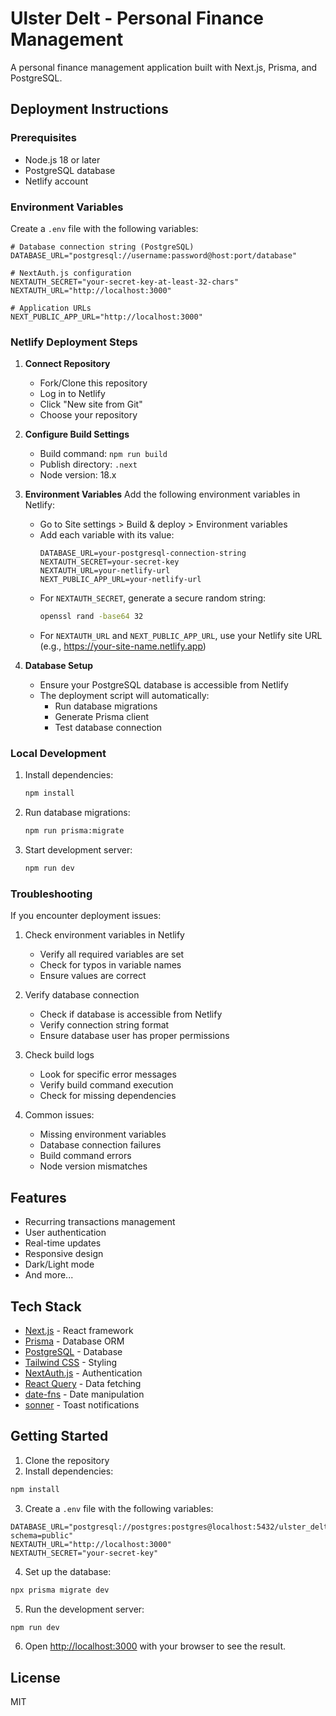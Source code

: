 # Ulster Delt - Personal Finance Management

A personal finance management application built with Next.js, Prisma, and PostgreSQL.

## Deployment Instructions

### Prerequisites
- Node.js 18 or later
- PostgreSQL database
- Netlify account

### Environment Variables
Create a `.env` file with the following variables:
```env
# Database connection string (PostgreSQL)
DATABASE_URL="postgresql://username:password@host:port/database"

# NextAuth.js configuration
NEXTAUTH_SECRET="your-secret-key-at-least-32-chars"
NEXTAUTH_URL="http://localhost:3000"

# Application URLs
NEXT_PUBLIC_APP_URL="http://localhost:3000"
```

### Netlify Deployment Steps

1. **Connect Repository**
   - Fork/Clone this repository
   - Log in to Netlify
   - Click "New site from Git"
   - Choose your repository

2. **Configure Build Settings**
   - Build command: `npm run build`
   - Publish directory: `.next`
   - Node version: 18.x

3. **Environment Variables**
   Add the following environment variables in Netlify:
   - Go to Site settings > Build & deploy > Environment variables
   - Add each variable with its value:
     ```
     DATABASE_URL=your-postgresql-connection-string
     NEXTAUTH_SECRET=your-secret-key
     NEXTAUTH_URL=your-netlify-url
     NEXT_PUBLIC_APP_URL=your-netlify-url
     ```
   - For `NEXTAUTH_SECRET`, generate a secure random string:
     ```bash
     openssl rand -base64 32
     ```
   - For `NEXTAUTH_URL` and `NEXT_PUBLIC_APP_URL`, use your Netlify site URL
     (e.g., https://your-site-name.netlify.app)

4. **Database Setup**
   - Ensure your PostgreSQL database is accessible from Netlify
   - The deployment script will automatically:
     - Run database migrations
     - Generate Prisma client
     - Test database connection

### Local Development

1. Install dependencies:
   ```bash
   npm install
   ```

2. Run database migrations:
   ```bash
   npm run prisma:migrate
   ```

3. Start development server:
   ```bash
   npm run dev
   ```

### Troubleshooting

If you encounter deployment issues:

1. Check environment variables in Netlify
   - Verify all required variables are set
   - Check for typos in variable names
   - Ensure values are correct

2. Verify database connection
   - Check if database is accessible from Netlify
   - Verify connection string format
   - Ensure database user has proper permissions

3. Check build logs
   - Look for specific error messages
   - Verify build command execution
   - Check for missing dependencies

4. Common issues:
   - Missing environment variables
   - Database connection failures
   - Build command errors
   - Node version mismatches

## Features

- Recurring transactions management
- User authentication
- Real-time updates
- Responsive design
- Dark/Light mode
- And more...

## Tech Stack

- [Next.js](https://nextjs.org/) - React framework
- [Prisma](https://www.prisma.io/) - Database ORM
- [PostgreSQL](https://www.postgresql.org/) - Database
- [Tailwind CSS](https://tailwindcss.com/) - Styling
- [NextAuth.js](https://next-auth.js.org/) - Authentication
- [React Query](https://tanstack.com/query/latest) - Data fetching
- [date-fns](https://date-fns.org/) - Date manipulation
- [sonner](https://sonner.emilkowal.ski/) - Toast notifications

## Getting Started

1. Clone the repository
2. Install dependencies:

```bash
npm install
```

3. Create a `.env` file with the following variables:

```env
DATABASE_URL="postgresql://postgres:postgres@localhost:5432/ulster_delt?schema=public"
NEXTAUTH_URL="http://localhost:3000"
NEXTAUTH_SECRET="your-secret-key"
```

4. Set up the database:

```bash
npx prisma migrate dev
```

5. Run the development server:

```bash
npm run dev
```

6. Open [http://localhost:3000](http://localhost:3000) with your browser to see the result.

## License

MIT
